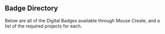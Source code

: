 ## Badge Directory

Below are all of the Digital Badges available through Mouse Create, and a list of the required projects for each.